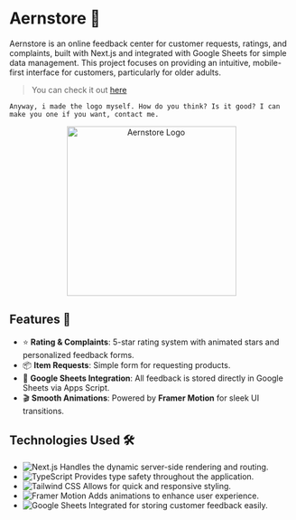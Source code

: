 # Aernstore 🛒

Aernstore is an online feedback center for customer requests, ratings, and complaints, built with Next.js and integrated with Google Sheets for simple data management. This project focuses on providing an intuitive, mobile-first interface for customers, particularly for older adults. 

> You can check it out [here](https://aern.web.id/feedback)

```Anyway, i made the logo myself. How do you think? Is it good? I can make you one if you want, contact me.```

<p align="center">
  <img src="./public/AernStoreV.svg" alt="Aernstore Logo" width="300">
</p>


## Features 🎯
- ⭐ **Rating & Complaints**: 5-star rating system with animated stars and personalized feedback forms.
- 📦 **Item Requests**: Simple form for requesting products.
- 📝 **Google Sheets Integration**: All feedback is stored directly in Google Sheets via Apps Script.
- 🎬 **Smooth Animations**: Powered by **Framer Motion** for sleek UI transitions.

## Technologies Used 🛠️
- ![Next.js](https://img.shields.io/badge/-Next.js-000000?logo=next.js&logoColor=white) Handles the dynamic server-side rendering and routing.
- ![TypeScript](https://img.shields.io/badge/-TypeScript-3178C6?logo=typescript&logoColor=white) Provides type safety throughout the application.
- ![Tailwind CSS](https://img.shields.io/badge/-TailwindCSS-38B2AC?logo=tailwindcss&logoColor=white) Allows for quick and responsive styling.
- ![Framer Motion](https://img.shields.io/badge/-Framer%20Motion-0055FF?logo=framer&logoColor=white) Adds animations to enhance user experience.
- ![Google Sheets](https://img.shields.io/badge/-Google%20Sheets-0F9D58?logo=google-sheets&logoColor=white) Integrated for storing customer feedback easily.

